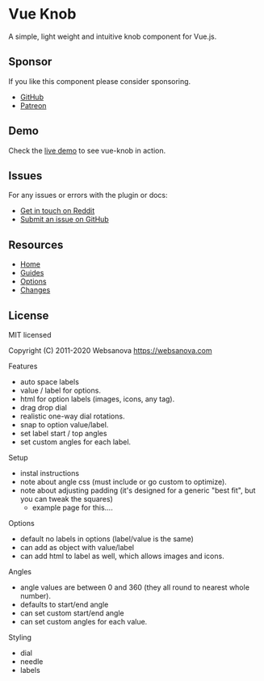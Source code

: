 # Vue Knob

A simple, light weight and intuitive knob component for Vue.js.


## Sponsor

If you like this component please consider sponsoring.

* [GitHub](https://github.com/sponsors/websanova)
* [Patreon](https://patreon.com/websanova)


## Demo

Check the [live demo](https://vue-knob.websanova.com) to see vue-knob in action.


## Issues

For any issues or errors with the plugin or docs:

* [Get in touch on Reddit](https://reddit.com/r/websanova)
* [Submit an issue on GitHub](https://github.com/websanova/vue-knob/issues)


## Resources

* [Home](https://websanova.com/docs/vue-knob)
* [Guides](https://websanova.com/docs/vue-knob/guides)
* [Options](https://websanova.com/docs/vue-knob/options)
* [Changes](https://websanova.com/docs/vue-knob/changes)


## License

MIT licensed

Copyright (C) 2011-2020 Websanova https://websanova.com





Features

- auto space labels
- value / label for options.
- html for option labels (images, icons, any tag).
- drag drop dial
- realistic one-way dial rotations.
- snap to option value/label.
- set label start / top angles
- set custom angles for each label.

Setup

- instal instructions
- note about angle css (must include or go custom to optimize).
- note about adjusting padding (it's designed for a generic "best fit", but you can tweak the squares)
  - example page for this....

Options

- default no labels in options (label/value is the same)
- can add as object with value/label
- can add html to label as well, which allows images and icons.

Angles

- angle values are between 0 and 360 (they all round to nearest whole number).
- defaults to start/end angle
- can set custom start/end angle
- can set custom angles for each value.

Styling

- dial
- needle
- labels